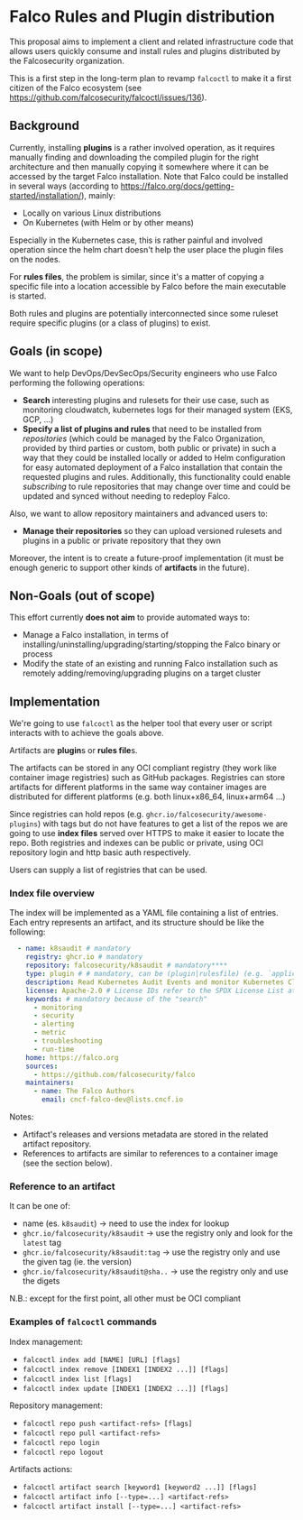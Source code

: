 # Falco Rules and Plugin distribution
This proposal aims to implement a client and related infrastructure code that allows users quickly consume and install rules and plugins distributed by the Falcosecurity organization. 

This is a first step in the long-term plan to revamp `falcoctl` to make it a first citizen of the Falco ecosystem (see https://github.com/falcosecurity/falcoctl/issues/136).

## Background

Currently, installing **plugins** is a rather involved operation, as it requires manually finding and downloading the compiled plugin for the right architecture and then manually copying it somewhere where it can be accessed by the target Falco installation. Note that Falco could be installed in several ways (according to https://falco.org/docs/getting-started/installation/), mainly:
* Locally on various Linux distributions
* On Kubernetes (with Helm or by other means)

Especially in the Kubernetes case, this is rather painful and involved operation since the helm chart doesn't help the user place the plugin files on the nodes.

For **rules files**, the problem is similar, since it's a matter of copying a specific file into a location accessible by Falco before the main executable is started.

Both rules and plugins are potentially interconnected since some ruleset require specific plugins (or a class of plugins) to exist.

## Goals (in scope)

We want to help DevOps/DevSecOps/Security engineers who use Falco performing the following operations:

* **Search** interesting plugins and rulesets for their use case, such as monitoring cloudwatch, kubernetes logs for their managed system (EKS, GCP, ...)
* **Specify a list of plugins and rules** that need to be installed from _repositories_ (which could be managed by the Falco Organization, provided by third parties or custom, both public or private) in such a way that they could be installed locally or added to Helm configuration for easy automated deployment of a Falco installation that contain the requested plugins and rules. Additionally, this functionality could enable _subscribing_ to rule repositories that may change over time and could be updated and synced without needing to redeploy Falco.

Also, we want to allow repository maintainers and advanced users to:

* **Manage their repositories** so they can upload versioned rulesets and plugins in a public or private repository that they own

Moreover, the intent is to create a future-proof implementation (it must be enough generic to support other kinds of **artifacts** in the future).

## Non-Goals (out of scope)

This effort currently **does not aim** to provide automated ways to:
* Manage a Falco installation, in terms of installing/uninstalling/upgrading/starting/stopping the Falco binary or process
* Modify the state of an existing and running Falco installation such as remotely adding/removing/upgrading plugins on a target cluster

## Implementation

We're going to use `falcoctl` as the helper tool that every user or script interacts with to achieve the goals above.

Artifacts are **plugin**s or **rules file**s.

The artifacts can be stored in any OCI compliant registry (they work like container image registries) such as GitHub packages. Registries can store artifacts for different platforms in the same way container images are distributed for different platforms (e.g. both linux+x86_64, linux+arm64 ...)

Since registries can hold repos (e.g. `ghcr.io/falcosecurity/awesome-plugins`) with tags but do not have features to get a list of the repos we are going to use **index files** served over HTTPS to make it easier to locate the repo. Both registries and indexes can be public or private, using OCI repository login and http basic auth respectively.

Users can supply a list of registries that can be used.

### Index file overview

The index will be implemented as a YAML file containing a list of entries. Each entry represents an artifact, and its structure should be like the following:

```yaml
  - name: k8saudit # mandatory
    registry: ghcr.io # mandatory
    repository: falcosecurity/k8saudit # mandatory****
    type: plugin # # mandatory, can be (plugin|rulesfile) (e.g. `application/vnd.cncf.falco.*<type>*.layer.v1+tar.gz`)
    description: Read Kubernetes Audit Events and monitor Kubernetes Clusters from EKS # mandatory because of the "search"
    license: Apache-2.0 # License IDs refer to the SPDX License List at https://spdx.org/licenses
    keywords: # mandatory because of the "search"
      - monitoring
      - security
      - alerting
      - metric
      - troubleshooting
      - run-time
    home: https://falco.org
    sources:
      - https://github.com/falcosecurity/falco
    maintainers:
      - name: The Falco Authors
        email: cncf-falco-dev@lists.cncf.io  
```

Notes:
 - Artifact's releases and versions metadata are stored in the related artifact repository.
 - References to artifacts are similar to references to a container image (see the section below).

### Reference to an artifact

It can be one of:
- name (es. `k8saudit`) -> need to use the index for lookup
- `ghcr.io/falcosecurity/k8saudit` -> use the registry only and look for the `latest` tag
- `ghcr.io/falcosecurity/k8saudit:tag` -> use the registry only and use the given tag (ie. the version)
- `ghcr.io/falcosecurity/k8saudit@sha..` -> use the registry only and use the digets

N.B.: except for the first point, all other must be OCI compliant

### Examples of `falcoctl` commands

Index management:
- `falcoctl index add [NAME] [URL] [flags]`
- `falcoctl index remove [INDEX1 [INDEX2 ...]] [flags]`
- `falcoctl index list [flags]`
- `falcoctl index update [INDEX1 [INDEX2 ...]] [flags]`

Repository management:
- `falcoctl repo push <artifact-refs> [flags]`
- `falcoctl repo pull <artifact-refs>`
- `falcoctl repo login`
- `falcoctl repo logout`

Artifacts actions:
- `falcoctl artifact search [keyword1 [keyword2 ...]] [flags]`
- `falcoctl artifact info [--type=...] <artifact-refs>`
- `falcoctl artifact install [--type=...] <artifact-refs>`
